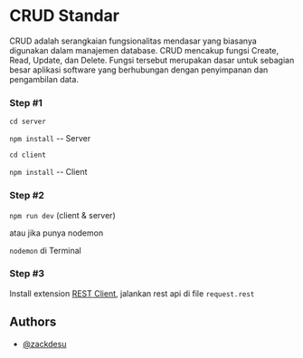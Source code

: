 # CRUD Standar

CRUD adalah serangkaian fungsionalitas mendasar yang biasanya digunakan dalam manajemen database. CRUD mencakup fungsi Create, Read, Update, dan Delete. Fungsi tersebut merupakan dasar untuk sebagian besar aplikasi software yang berhubungan dengan penyimpanan dan pengambilan data.

### Step #1

`cd server`

`npm install` -- Server

`cd client`

`npm install` -- Client

### Step #2

`npm run dev` (client & server)

atau jika punya nodemon

`nodemon` di Terminal

### Step #3

Install extension [REST Client](https://marketplace.visualstudio.com/items?itemName=humao.rest-client), jalankan rest api di file `request.rest`

## Authors

- [@zackdesu](https://www.github.com/zackdesu)
